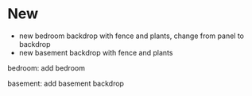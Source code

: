 # New
* new bedroom backdrop with fence and plants, change from panel to backdrop
* new basement backdrop with fence and plants

bedroom:
add bedroom

basement:
add basement backdrop
